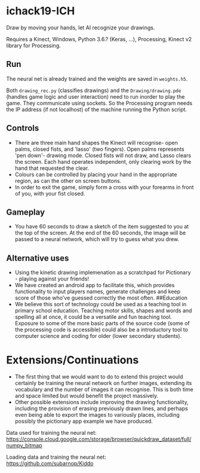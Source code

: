 # ichack19-ICH

Draw by moving your hands, let AI recognize your drawings. 

Requires a Kinect, Windows, Python 3.6.? (Keras, ...), Processing, Kinect v2 library for Processing.

## Run 
The neural net is already trained and the weights are saved in ```weights.h5```.

Both ``` drawing_rec.py ``` (classifies drawings) and the ```Drawing/drawing.pde``` (handles game logic and user interaction) need to run inorder to play the game. They communicate using sockets. So the Processing program needs the IP address (if not localhost) of the machine running the Python script. 

## Controls
- There are three main hand shapes the Kinect will recognise- open palms, closed fists, and 'lasso' (two fingers). Open palms represents 'pen down'- drawing mode. Closed fists will not draw, and Lasso clears the screen. Each hand operates independent, only clearing work by the hand that requested the clear. 
- Colours can be controlled  by placing your hand in the appropriate region, as can the other on screen buttons. 
- In order to exit the game, simply form a cross with your forearms in front of you, with your fist closed.

## Gameplay
- You have 60 seconds to draw a sketch of the item suggested to you at the top of the screen. At the end of the 60 seconds, the image will be passed to a neural network, which will try to guess what you drew. 

## Alternative uses
- Using the kinetic drawing implemenation as a scratchpad for Pictionary - playing against your friends! 
- We have created an android app to facilitate this, which provides functionality to input players names, generate challenges and keep score of those who've guessed correctly the most often.
##Education
- We believe this sort of technology could be used as a teaching tool in primary school education. Teaching motor skills, shapes and words and spelling all at once, it could be a versatile and fun teaching tool. Exposure to some of the more basic parts of the source code (some of the processing code is accessible) could also be a introductory tool to computer science and coding for older (lower secondary students).

# Extensions/Continuations
- The first thing that we would want to do to extend this project would certainly be training the neural network on further images, extending its vocabulary and the number of images it can recognise. This is both time and space limited but would benefit the project massively. 
- Other possible extensions include improving the drawing functionality, including the provision of erasing previously drawn lines, and perhaps even being able to export the images to variously places, including possibly the pictionary app example we have produced. 


Data used for training the neural net: https://console.cloud.google.com/storage/browser/quickdraw_dataset/full/numpy_bitmap 

Loading data and training the neural net: https://github.com/subarnop/Kiddo
